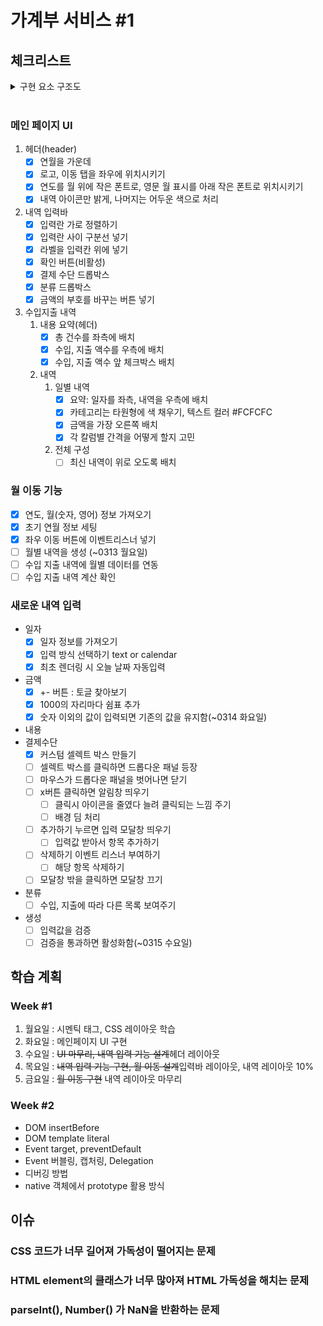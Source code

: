 # 가계부 서비스 #1

## 체크리스트

<details>
<summary>구현 요소 구조도</summary>

![가계부 기능](https://user-images.githubusercontent.com/60080167/223045069-169bbf61-90bb-4807-9d3b-d7a5cefbd2f6.png)
</details>

<br>

### 메인 페이지 UI
1. 헤더(header)
    - [x] 연월을 가운데
    - [x] 로고, 이동 탭을 좌우에 위치시키기
    - [x] 연도를 월 위에 작은 폰트로, 영문 월 표시를 아래 작은 폰트로 위치시키기
    - [x] 내역 아이콘만 밝게, 나머지는 어두운 색으로 처리
2. 내역 입력바
    - [x] 입력란 가로 정렬하기
    - [x] 입력란 사이 구분선 넣기
    - [x] 라벨을 입력칸 위에 넣기
    - [x] 확인 버튼(비활성)
    - [x] 결제 수단 드롭박스
    - [x] 분류 드롭박스
    - [x] 금액의 부호를 바꾸는 버튼 넣기
3. 수입지출 내역
    1. 내용 요약(헤더)
        - [x] 총 건수를 좌측에 배치
        - [x] 수입, 지출 액수를 우측에 배치
        - [x] 수입, 지출 액수 앞 체크박스 배치
    2. 내역
        1. 일별 내역
            - [x] 요약: 일자를 좌측, 내역을 우측에 배치
            - [x] 카테고리는 타원형에 색 채우기, 텍스트 컬러 #FCFCFC
            - [x] 금액을 가장 오른쪽 배치
            - [x] 각 칼럼별 간격을 어떻게 할지 고민
        2. 전체 구성
            - [ ] 최신 내역이 위로 오도록 배치

### 월 이동 기능
- [x] 연도, 월(숫자, 영어) 정보 가져오기
- [x] 초기 연월 정보 세팅
- [x] 좌우 이동 버튼에 이벤트리스너 넣기
- [ ] 월별 내역을 생성 (~0313 월요일)
- [ ] 수입 지출 내역에 월별 데이터를 연동
- [ ] 수입 지출 내역 계산 확인

### 새로운 내역 입력
- 일자
    - [x] 일자 정보를 가져오기
    - [x] 입력 방식 선택하기 text or calendar 
    - [x] 최초 렌더링 시 오늘 날짜 자동입력
- 금액
    - [x] +- 버튼 : 토글 찾아보기
    - [x] 1000의 자리마다 쉼표 추가
    - [x] 숫자 이외의 값이 입력되면 기존의 값을 유지함(~0314 화요일)
- 내용
- 결제수단
    - [x] 커스텀 셀렉트 박스 만들기
    - [ ] 셀렉트 박스를 클릭하면 드롭다운 패널 등장
    - [ ] 마우스가 드롭다운 패널을 벗어나면 닫기
    - [ ] x버튼 클릭하면 알림창 띄우기
        - [ ] 클릭시 아이콘을 줄였다 늘려 클릭되는 느낌 주기
        - [ ] 배경 딤 처리
    - [ ] 추가하기 누르면 입력 모달창 띄우기
      - [ ] 입력값 받아서 항목 추가하기
    - [ ] 삭제하기 이벤트 리스너 부여하기
      - [ ] 해당 항목 삭제하기
    - [ ] 모달창 밖을 클릭하면 모달창 끄기
- 분류
    - [ ] 수입, 지출에 따라 다른 목록 보여주기
- 생성
  - [ ] 입력값을 검증
  - [ ] 검증을 통과하면 활성화함(~0315 수요일)

## 학습 계획

### Week #1

1. 월요일 : 시멘틱 태그, CSS 레이아웃 학습
2. 화요일 : 메인페이지 UI 구현
3. 수요일 : ~~UI 마무리, 내역 입력 기능 설계~~헤더 레이아웃
4. 목요일 : ~~내역 입력 기능 구현, 월 이동 설계~~입력바 레이아웃, 내역 레이아웃 10%
5. 금요일 : ~~월 이동 구현~~ 내역 레이아웃 마무리

### Week #2

- DOM insertBefore
- DOM template literal
- Event target, preventDefault
- Event 버블링, 캡처링, Delegation
- 디버깅 방법
- native 객체에서 prototype 활용 방식

## 이슈

### CSS 코드가 너무 길어져 가독성이 떨어지는 문제

### HTML element의 클래스가 너무 많아져 HTML 가독성을 해치는 문제

### parseInt(), Number() 가 NaN을 반환하는 문제
